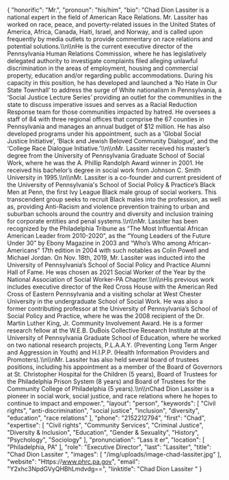{
  "honorific": "Mr.",
  "pronoun": "his/him",
  "bio": "Chad Dion Lassiter is a national expert in the field of American Race Relations. Mr. Lassiter has worked on race, peace, and poverty-related issues in the United States of America, Africa, Canada, Haiti, Israel, and Norway, and is called upon frequently by media outlets to provide commentary on race relations and potential solutions.\\\n\\\nHe is the current executive director of the Pennsylvania Human Relations Commission, where he has legislatively delegated authority to investigate complaints filed alleging unlawful discrimination in the areas of employment, housing and commercial property, education and/or regarding public accommodations. During his capacity in this position, he has developed and launched a ‘No Hate in Our State Townhall’ to address the surge of White nationalism in Pennsylvania, a ‘Social Justice Lecture Series’ providing an outlet for the communities in the state to discuss imperative issues and serves as a Racial Reduction Response team for those communities impacted by hatred. He oversees a staff of 84 with three regional offices that comprise the 67 counties in Pennsylvania and manages an annual budget of $12 million. He has also developed programs under his appointment, such as a ‘Global Social Justice Initiative’, ‘Black and Jewish Beloved Community Dialogue’, and the ‘College Race Dialogue Initiative.’\\\n\\\nMr. Lassiter received his master’s degree from the University of Pennsylvania Graduate School of Social Work, where he was the A. Phillip Randolph Award winner in 2001. He received his bachelor’s degree in social work from Johnson C. Smith University in 1995.\\\n\\\nMr. Lassiter is a co-founder and current president of the University of Pennsylvania's School of Social Policy & Practice’s Black Men at Penn, the first Ivy League Black male group of social workers. This transcendent group seeks to recruit Black males into the profession, as well as, providing Anti-Racism and violence prevention training to urban and suburban schools around the country and diversity and inclusion training for corporate entities and penal systems.\\\n\\\nMr. Lassiter has been recognized by the Philadelphia Tribune as “The Most Influential African American Leader from 2010-2020”, as the “Young Leaders of the Future Under 30” by Ebony Magazine in 2003 and “Who’s Who among African-Americans\" 17th edition in 2004 with such notables as Colin Powell and Michael Jordan. On Nov. 18th, 2019, Mr. Lassiter was inducted into the University of Pennsylvania’s School of Social Policy and Practice Alumni Hall of Fame. He was chosen as 2021 Social Worker of the Year by the National Association of Social Worker-PA Chapter.\\\n\\\nHis previous work includes executive director of the Red Cross House with the American Red Cross of Eastern Pennsylvania and a visiting scholar at West Chester University in the undergraduate School of Social Work. He was also a former contributing professor at the University of Pennsylvania’s School of Social Policy and Practice, where he was the 2008 recipient of the Dr. Martin Luther King, Jr. Community Involvement Award. He is a former research fellow at the W.E.B. DuBois Collective Research Institute at the University of Pennsylvania Graduate School of Education, where he worked on two national research projects, P.L.A.A.Y. (Preventing Long Term Anger and Aggression in Youth) and H.I.P.P. (Health Information Providers and Promoters).\\\n\\\nMr. Lassiter has also held several board of trustees positions, including his appointment as a member of the Board of Governors at St. Christopher Hospital for the Children (5 years), Board of Trustees for the Philadelphia Prison System (8 years) and Board of Trustees for the Community College of Philadelphia (5 years).\\\n\\\nChad Dion Lassiter is a pioneer in social work, social justice, and race relations where he hopes to continue to impact and empower.",
  "layout": "person",
  "keywords": [
    "Civil rights",
    "anti-discrimination",
    "social justice",
    "inclusion",
    "diversity",
    "education",
    "race relations"
  ],
  "phone": "2152212794",
  "first": "Chad",
  "expertise": [
    "Civil rights",
    "Community Services",
    "Criminal Justice",
    "Diversity & Inclusion",
    "Education",
    "Gender & Sexuality",
    "History",
    "Psychology",
    "Sociology"
  ],
  "pronunciation": "Lass it er",
  "location": [
    "Philadelphia, PA"
  ],
  "role": "Executive Director",
  "last": "Lassiter",
  "title": "Chad Dion Lassiter ",
  "images": [
    "/img/uploads/image-chad-lassiter.jpg"
  ],
  "website": "Https://www.phrc.pa.gov",
  "email": "Y2xhc3NpdGVyQHBhLmdvdg==",
  "linktitle": "Chad Dion Lassiter "
}